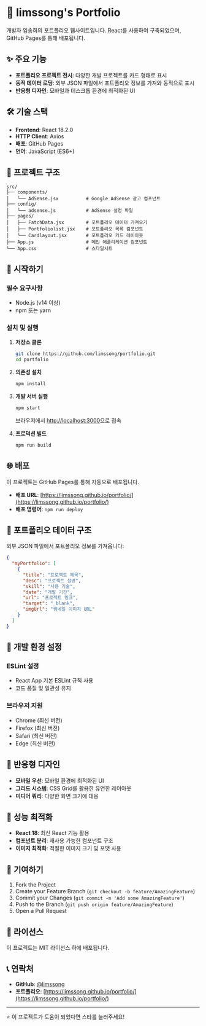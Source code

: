 # 🚀 limssong's Portfolio

개발자 임송희의 포트폴리오 웹사이트입니다. 
React를 사용하여 구축되었으며, GitHub Pages를 통해 배포됩니다.

## ✨ 주요 기능

- **포트폴리오 프로젝트 전시**: 다양한 개발 프로젝트를 카드 형태로 표시
- **동적 데이터 로딩**: 외부 JSON 파일에서 포트폴리오 정보를 가져와 동적으로 표시
- **반응형 디자인**: 모바일과 데스크톱 환경에 최적화된 UI

## 🛠️ 기술 스택

- **Frontend**: React 18.2.0
- **HTTP Client**: Axios
- **배포**: GitHub Pages
- **언어**: JavaScript (ES6+)

## 📁 프로젝트 구조

```
src/
├── components/
│   └── AdSense.jsx          # Google AdSense 광고 컴포넌트
├── config/
│   └── adsense.js           # AdSense 설정 파일
├── pages/
│   ├── FatchData.jsx        # 포트폴리오 데이터 가져오기
│   ├── Portfoliolist.jsx    # 포트폴리오 목록 컴포넌트
│   └── Cardlayout.jsx       # 포트폴리오 카드 레이아웃
├── App.js                   # 메인 애플리케이션 컴포넌트
└── App.css                  # 스타일시트
```

## 🚀 시작하기

### 필수 요구사항
- Node.js (v14 이상)
- npm 또는 yarn

### 설치 및 실행

1. **저장소 클론**
   ```bash
   git clone https://github.com/limssong/portfolio.git
   cd portfolio
   ```

2. **의존성 설치**
   ```bash
   npm install
   ```

3. **개발 서버 실행**
   ```bash
   npm start
   ```
   브라우저에서 [http://localhost:3000](http://localhost:3000)으로 접속

4. **프로덕션 빌드**
   ```bash
   npm run build
   ```

## 🌐 배포

이 프로젝트는 GitHub Pages를 통해 자동으로 배포됩니다.

- **배포 URL**: [https://limssong.github.io/portfolio/](https://limssong.github.io/portfolio/)
- **배포 명령어**: `npm run deploy`


## 📝 포트폴리오 데이터 구조

외부 JSON 파일에서 포트폴리오 정보를 가져옵니다:

```json
{
  "myPortfolio": [
    {
      "title": "프로젝트 제목",
      "desc": "프로젝트 설명",
      "skill": "사용 기술",
      "date": "개발 기간",
      "url": "프로젝트 링크",
      "target": "_blank",
      "imgUrl": "썸네일 이미지 URL"
    }
  ]
}
```

## 🔧 개발 환경 설정

### ESLint 설정
- React App 기본 ESLint 규칙 사용
- 코드 품질 및 일관성 유지

### 브라우저 지원
- Chrome (최신 버전)
- Firefox (최신 버전)
- Safari (최신 버전)
- Edge (최신 버전)

## 📱 반응형 디자인

- **모바일 우선**: 모바일 환경에 최적화된 UI
- **그리드 시스템**: CSS Grid를 활용한 유연한 레이아웃
- **미디어 쿼리**: 다양한 화면 크기에 대응

## 🚀 성능 최적화

- **React 18**: 최신 React 기능 활용
- **컴포넌트 분리**: 재사용 가능한 컴포넌트 구조
- **이미지 최적화**: 적절한 이미지 크기 및 포맷 사용

## 🤝 기여하기

1. Fork the Project
2. Create your Feature Branch (`git checkout -b feature/AmazingFeature`)
3. Commit your Changes (`git commit -m 'Add some AmazingFeature'`)
4. Push to the Branch (`git push origin feature/AmazingFeature`)
5. Open a Pull Request

## 📄 라이선스

이 프로젝트는 MIT 라이선스 하에 배포됩니다.

## 📞 연락처

- **GitHub**: [@limssong](https://github.com/limssong)
- **포트폴리오**: [https://limssong.github.io/portfolio/](https://limssong.github.io/portfolio/)

---

⭐ 이 프로젝트가 도움이 되었다면 스타를 눌러주세요!
